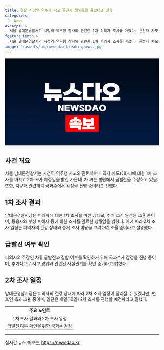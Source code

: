 ```yaml
---
title: 경찰 시청역 역주행 사고 운전자 일방통행 몰랐다고 전함
categories:
  - News
excerpt: >
  서울 남대문경찰서가 시청역 역주행 참사와 관련한 1차 피의자 조사를 마쳤다. 운전자 차모(68)씨는 일방통행을 모르고 진입했다고 진술했으며, 2차 조사는 10일 예정이다. 경찰은 차량 결함 여부를 확인하기 위해 국과수에서 감정을 진행하고 있으며, 차 씨는 갈비뼈를 골절하여 수술 후 입원 중이다. 2차 조사는 피의자의 건강 상태에 따라 내일로 예정되어 있다.
feature_text: >
  서울 남대문경찰서가 시청역 역주행 참사와 관련한 1차 피의자 조사를 마쳤다. 운전자 차모(68)씨는 일방통행을 모르고 진입했다고 진술했으며, 2차 조사는 10일 예정이다. 경찰은 차량 결함 여부를 확인하기 위해 국과수에서 감정을 진행하고 있으며, 차 씨는 갈비뼈를 골절하여 수술 후 입원 중이다. 2차 조사는 피의자의 건강 상태에 따라 내일로 예정되어 있다.
image: '/assets/img/newsdao_breakingnews.jpg'
---
```


<p><img src="/assets/img/newsdao_breakingnews.jpg" alt="ranknews 속보" /></p>

<h2 data-ke-size="size26">사건 개요</h2>

<p data-ke-size="size16">서울 남대문경찰서는 시청역 역주행 사고와 관련하여 피의자 차모(68)씨에 대한 1차 조사를 마치고 2차 조사 예정임을 밝힌 가운데, 차 씨는 병원에서 급발진을 주장하고 있음. 또한, 차량과 관련하여 국과수에서 감정을 진행 중이라고 전했다.</p>

<h2 data-ke-size="size26">1차 조사 결과</h2>

<p data-ke-size="size16">남대문경찰서장은 피의자에 대한 1차 조사를 마친 상태로, 추가 조사 일정을 조율 중이며, 동승자와 부상 피해자 등에 대한 조사를 완료한 상황임을 밝혔다. 이에 따라 2차 조사 일정은 피의자의 건강 상태와 증거 조사 내용을 고려하여 조율 중이라고 설명했다.</p>

<h2 data-ke-size="size26">급발진 여부 확인</h2>

<p data-ke-size="size16">피의자의 주장인 차량 급발진과 결함 여부를 확인하기 위해 국과수가 감정을 진행 중이며, 추가적으로 사고 경위와 관련된 사실관계를 확인 중이라고 밝혔다.</p>

<h2 data-ke-size="size26">2차 조사 일정</h2>

<p data-ke-size="size16">남대문경찰서장은 피의자의 건강 상태에 따라 2차 조사 일정이 달라질 수 있겠지만, 변호인 측과 조율 중이며, 일단은 내일(10일) 2차 조사를 진행할 예정이라고 말했다.</p>

<table>
  <tbody>
    <tr>
      <td style="text-align: center; height: 17px;"><b>주요 포인트</b></td>
    </tr>
    <tr>
      <td style="text-align: center; height: 17px;">1차 조사 결과와 2차 조사 일정</td>
    </tr>
    <tr>
      <td style="text-align: center; height: 17px;">급발진 여부 확인을 위한 국과수 감정</td>
    </tr>
  </tbody>
</table>

<hr>
실시간 뉴스 속보는, <a href="https://newsdao.kr" rel="dofollow">https://newsdao.kr</a>


